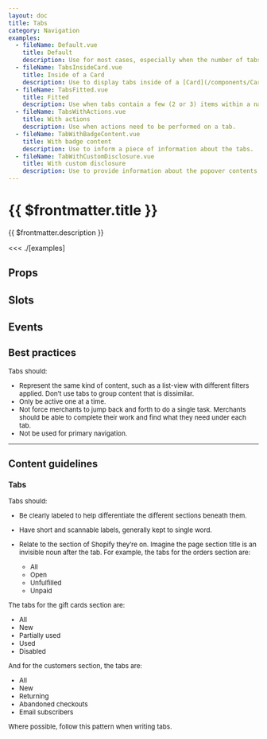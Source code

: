 ```yaml
---
layout: doc
title: Tabs
category: Navigation
examples:
  - fileName: Default.vue
    title: Default
    description: Use for most cases, especially when the number of tabs may be more than three.
  - fileName: TabsInsideCard.vue
    title: Inside of a Card
    description: Use to display tabs inside of a [Card](/components/Card).
  - fileName: TabsFitted.vue
    title: Fitted
    description: Use when tabs contain a few (2 or 3) items within a narrow column.
  - fileName: TabsWithActions.vue
    title: With actions
    description: Use when actions need to be performed on a tab.
  - fileName: TabWithBadgeContent.vue
    title: With badge content
    description: Use to inform a piece of information about the tabs.
  - fileName: TabWithCustomDisclosure.vue
    title: With custom disclosure
    description: Use to provide information about the popover contents.
---
```


# {{ $frontmatter.title }}

<Lede>

{{ $frontmatter.description }}

</Lede>

<Examples>

<<< ./[examples]

</Examples>

## Props

<PropsTable />

## Slots

<SlotsTable />

## Events

<EventsTable typeFile="TabsEvents" />

<div style="font-size: 0.8125rem">

## Best practices

Tabs should:

- Represent the same kind of content, such as a list-view with different filters applied. Don’t use tabs to group content that is dissimilar.
- Only be active one at a time.
- Not force merchants to jump back and forth to do a single task. Merchants should be able to complete their work and find what they need under each tab.
- Not be used for primary navigation.

---

## Content guidelines

### Tabs

Tabs should:

- Be clearly labeled to help differentiate the different sections beneath them.
- Have short and scannable labels, generally kept to single word.
- Relate to the section of Shopify they’re on. Imagine the page section title is an invisible noun after the tab. For example, the tabs for the orders section are:

  - All
  - Open
  - Unfulfilled
  - Unpaid

The tabs for the gift cards section are:

- All
- New
- Partially used
- Used
- Disabled

And for the customers section, the tabs are:

- All
- New
- Returning
- Abandoned checkouts
- Email subscribers

Where possible, follow this pattern when writing tabs.

</div>

